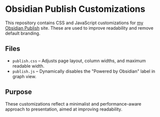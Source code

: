 # Obsidian Publish Customizations

This repository contains CSS and JavaScript customizations for [my Obsidian Publish](https://malcolmcarter.net) site. These are used to improve readability and remove default branding.

## Files

- `publish.css` – Adjusts page layout, column widths, and maximum readable width.
- `publish.js` – Dynamically disables the "Powered by Obsidian" label in graph view.

## Purpose

These customizations reflect a minimalist and performance-aware approach to presentation, aimed at improving readability.
